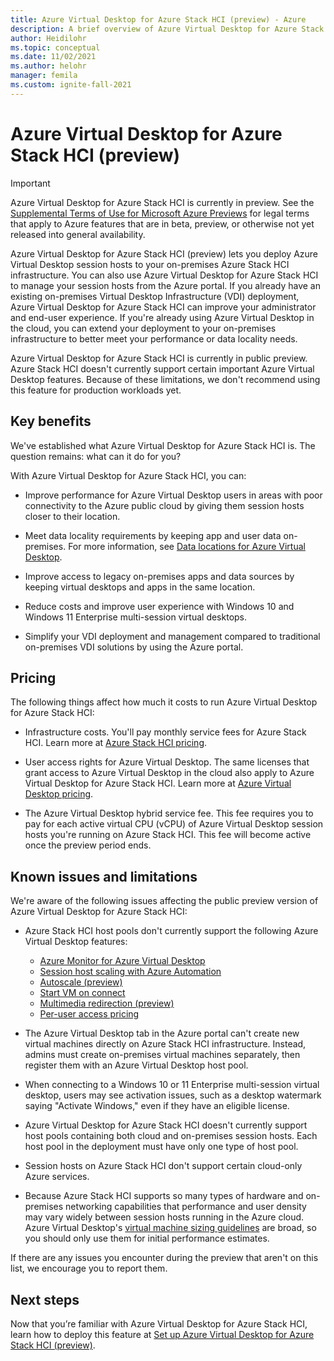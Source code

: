 ```yaml
---
title: Azure Virtual Desktop for Azure Stack HCI (preview) - Azure
description: A brief overview of Azure Virtual Desktop for Azure Stack HCI (preview).
author: Heidilohr
ms.topic: conceptual
ms.date: 11/02/2021
ms.author: helohr
manager: femila
ms.custom: ignite-fall-2021
---
```

# Azure Virtual Desktop for Azure Stack HCI (preview)

> [!IMPORTANT]
> Azure Virtual Desktop for Azure Stack HCI is currently in preview.
> See the [Supplemental Terms of Use for Microsoft Azure Previews](https://azure.microsoft.com/support/legal/preview-supplemental-terms/) for legal terms that apply to Azure features that are in beta, preview, or otherwise not yet released into general availability.

Azure Virtual Desktop for Azure Stack HCI (preview) lets you deploy Azure Virtual Desktop session hosts to your on-premises Azure Stack HCI infrastructure. You can also use Azure Virtual Desktop for Azure Stack HCI to manage your session hosts from the Azure portal. If you already have an existing on-premises Virtual Desktop Infrastructure (VDI) deployment, Azure Virtual Desktop for Azure Stack HCI can improve your administrator and end-user experience. If you're already using Azure Virtual Desktop in the cloud, you can extend your deployment to your on-premises infrastructure to better meet your performance or data locality needs.

Azure Virtual Desktop for Azure Stack HCI is currently in public preview. Azure Stack HCI doesn't currently support certain important Azure Virtual Desktop features. Because of these limitations, we don't recommend using this feature for production workloads yet.

## Key benefits

We've established what Azure Virtual Desktop for Azure Stack HCI is. The question remains: what can it do for you?

With Azure Virtual Desktop for Azure Stack HCI, you can:

- Improve performance for Azure Virtual Desktop users in areas with poor connectivity to the Azure public cloud by giving them session hosts closer to their location.

- Meet data locality requirements by keeping app and user data on-premises.  For more information, see [Data locations for Azure Virtual Desktop](data-locations.md).

- Improve access to legacy on-premises apps and data sources by keeping virtual desktops and apps in the same location.

- Reduce costs and improve user experience with Windows 10 and Windows 11 Enterprise multi-session virtual desktops.

- Simplify your VDI deployment and management compared to traditional on-premises VDI solutions by using the Azure portal.

## Pricing

The following things affect how much it costs to run Azure Virtual Desktop for Azure Stack HCI:
 - Infrastructure costs. You'll pay monthly service fees for Azure Stack HCI. Learn more at [Azure Stack HCI pricing](https://azure.microsoft.com/pricing/details/azure-stack/hci/).
 
- User access rights for Azure Virtual Desktop. The same licenses that grant access to Azure Virtual Desktop in the cloud also apply to Azure Virtual Desktop for Azure Stack HCI. Learn more at [Azure Virtual Desktop pricing](https://azure.microsoft.com/pricing/details/virtual-desktop/).

- The Azure Virtual Desktop hybrid service fee. This fee requires you to pay for each active virtual CPU (vCPU) of Azure Virtual Desktop session hosts you're running on Azure Stack HCI. This fee will become active once the preview period ends.

## Known issues and limitations

We're aware of the following issues affecting the public preview version of Azure Virtual Desktop for Azure Stack HCI:

- Azure Stack HCI host pools don't currently support the following Azure Virtual Desktop features:
    
    - [Azure Monitor for Azure Virtual Desktop](azure-monitor.md)
    - [Session host scaling with Azure Automation](set-up-scaling-script.md)
    - [Autoscale (preview)](autoscale-scaling-plan.md)
    - [Start VM on connect](start-virtual-machine-connect.md)
    - [Multimedia redirection (preview)](multimedia-redirection.md)
    - [Per-user access pricing](./remote-app-streaming/licensing.md)

- The Azure Virtual Desktop tab in the Azure portal can't create new virtual machines directly on Azure Stack HCI infrastructure. Instead, admins must create on-premises virtual machines separately, then register them with an Azure Virtual Desktop host pool.

- When connecting to a Windows 10 or 11 Enterprise multi-session virtual desktop, users may see activation issues, such as a desktop watermark saying "Activate Windows," even if they have an eligible license.

- Azure Virtual Desktop for Azure Stack HCI doesn't currently support host pools containing both cloud and on-premises session hosts. Each host pool in the deployment must have only one type of host pool.

- Session hosts on Azure Stack HCI don't support certain cloud-only Azure services.

- Because Azure Stack HCI supports so many types of hardware and on-premises networking capabilities that performance and user density may vary widely between session hosts running in the Azure cloud. Azure Virtual Desktop's [virtual machine sizing guidelines](/windows-server/remote/remote-desktop-services/virtual-machine-recs) are broad, so you should only use them for initial performance estimates.

If there are any issues you encounter during the preview that aren't on this list, we encourage you to report them.

## Next steps

Now that you’re familiar with Azure Virtual Desktop for Azure Stack HCI, learn how to deploy this feature at [Set up Azure Virtual Desktop for Azure Stack HCI (preview)](azure-stack-hci.md).
